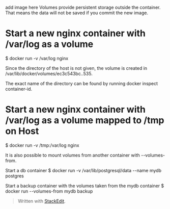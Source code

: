 add image here
Volumes provide persistent storage outside the container. That means the data will not be saved if you commit the new image.

# Start a new nginx container with /var/log as a volume
$ docker run  -v /var/log nginx

Since the directory of the host is not given, the volume is created in
/var/lib/docker/volumes/ec3c543bc..535.

The exact name of the directory can be found by running docker inspect container-id.

# Start a new nginx container with /var/log as a volume mapped to /tmp on Host
$ docker run -v /tmp:/var/log nginx

It is also possible to mount volumes from another container with --volumes-from.

Start a db container
$ docker run -v /var/lib/postgresql/data --name mydb postgres

Start a backup container with the volumes taken from the mydb container
$ docker run --volumes-from mydb backup


> Written with [StackEdit](https://stackedit.io/).
<!--stackedit_data:
eyJoaXN0b3J5IjpbMTUyMDY0OTk1Nl19
-->